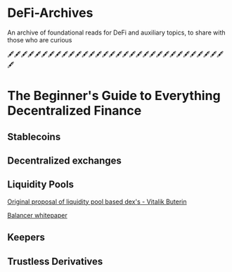 # DeFi-Archives
An archive of foundational reads for DeFi and auxiliary topics, to share with those who are curious


🖋️🖋️🖋️🖋️🖋️🖋️🖋️🖋️🖋️🖋️🖋️🖋️🖋️🖋️🖋️🖋️🖋️🖋️🖋️🖋️🖋️🖋️🖋️🖋️🖋️🖋️🖋️🖋️🖋️🖋️🖋️🖋️🖋️

# The Beginner's Guide to Everything Decentralized Finance

## Stablecoins

## Decentralized exchanges

## Liquidity Pools

[Original proposal of liquidity pool based dex's - Vitalik Buterin](https://www.reddit.com/r/ethereum/comments/55m04x/lets_run_onchain_decentralized_exchanges_the_way/)


[Balancer whitepaper](https://balancer.finance/whitepaper/)


## Keepers

## Trustless Derivatives
